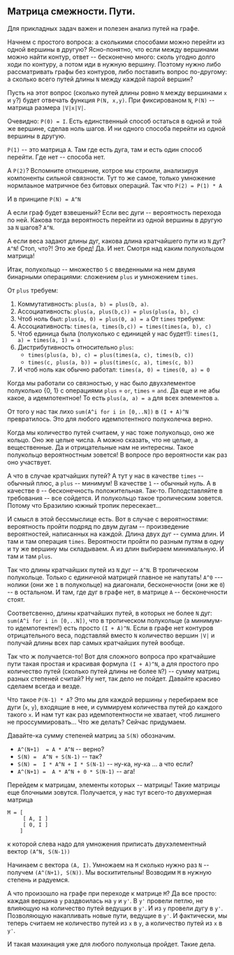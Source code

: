 ## Матрица смежности. Пути.

Для прикладных задач важен и полезен анализ путей на графе. 

Начнем с простого вопроса: а сколькими способами можно перейти из одной вершины в другую?
Ясно-понятно, что если между вершинами можно найти контур, ответ -- бесконечно много: сколь угодно долго ходи по контуру, а потом иди в нужную вершину. Поэтому нужно либо рассматривать графы без контуров, либо поставить вопрос по-другому: а сколько всего путей длины `N` между каждой парой вершин?

Пусть на этот вопрос (сколько путей длины ровно `N` между вершинами `x` и `y`?) будет отвечать функция `P(N, x,y)`. При фиксированом `N`, `P(N)` -- матрица размера `|V|x|V|`.

Очевидно: `P(0) = I`. Есть единственный способ остаться в одной и той же вершине, сделав ноль шагов. И ни одного способа перейти из одной вершины в другую.

`P(1)` -- это матрица `A`. Там где есть дуга, там и есть один способ перейти. Где нет -- способа нет.

А `P(2)`? Вспомните отношение, котрое мы строили, анализируя компоненты сильной связности. Тут то же самое, только умножение нормлаьное матричное без битовых операций. Так что `P(2) = P(1) * A`

И в принципе `P(N) = A^N`

А если граф будет взвешеный? Если вес дуги -- вероятность перехода по ней. Какова тогда вероятность перейти из одной вершины в другую за `N` шагов? `A^N`.

А если веса задают длины дуг, какова длина кратчайшего пути из `N` дуг? `A^N`! Стоп, что?! Это же бред!
Да. И нет. Смотря над каким полукольцом матрица!

Итак, полукольцо -- множество `S` с введенными на нем двумя бинарными операциями: сложением `plus` и умножением `times`.

От `plus` требуем:
1. Коммутативность: `plus(a, b) = plus(b, a)`. 
2. Ассоциативность: `plus(a, plus(b,c)) = plus(plus(a, b), c)`
3. Чтоб ноль был: `plus(a, 0) = plus(0, a) = a`
От `times` требуем:
1. Ассоциативность: `times(a, times(b,c)) = times(times(a, b), c)`
2. Чтоб единица была (полуколько с единицей у нас будет!):
    `times(1, a) = times(a, 1) = a`
3. Дистрибутивность относительно `plus`:
    - `times(plus(a, b), c) = plus(times(a, c), times(b, c))`
    - `times(c, plus(a, b)) = plus(times(c, a), times(c, b))`
4. И чтоб ноль как обычно работал:
    `times(a, 0) = times(0, a) = 0`

Когда мы работали со связностью, у нас было двухэлементое полуколько {0, 1} c операциями `plus` = `or`, `times` = `and`. Да еще и не абы какое, а идемпотентное! То есть `plus(a, a) = a` для всех элементов `a`.

От того у нас так лихо `sum(A^i for i in [0,..N])`  в  `(I + A)^N` превратилось. Это для любого идемпотентного полуколечка верно.

Когда мы количество путей считаем, у нас тоже полукольцо, оно же кольцо. Оно же целые числа. А можно сказать, что не целые, а вещественные. Да и отрицательные нам не интересны. Такое полукольцо вероятностным зовется! В вопросе про вероятности как раз оно участвует.

А что в случае кратчайших путей? А тут у нас в качестве `times` -- обычный плюс, а `plus` -- минимум! В качестве `1` -- обычный нуль. А в качестве `0` -- бесконечность положительная. Так-то. Поподставляйте в требования -- все сойдется. И полукольцо такое тропическим зовется. Потому что Бразилию южный тропик пересекает... 

И смысл в этой бессмыслице есть. Вот в случае с вероятностями: вероятность пройти подряд по двум дугам -- произведение вероятностей, написанных на каждой. Длина двух дуг -- сумма длин. И там и там операция `times`. Вероятности пройти по разным путям в одну и ту же вершину мы складываем. А из длин выбираем минимальную. И там и там `plus`. 

Так что длины кратчайших путей из `N` дуг -- `A^N`. В тропическом полукольце. Только с единичной матрицей главное не напутать! `A^0` --- нолики (они же `1` в полукольце) на диагонали, бесконечности (они же `0`) -- в остальном. И там, где дуг в графе нет, в матрице `A` -- бесконечности стоят.

Соответсвенно, длины кратчайших путей, в которых не более `N` дуг:  `sum(A^i for i in [0,..N])`, что в тропическом полукольце (а минимум-то идемпотентен!) есть просто `(I + A)^N`. Если в графе нет контуров отрицательного веса, подставляй вместо `N` количество вершин `|V|` и получай длины всех пар самых кратчайших путей вообще.

Так что ж получается-то! Вот для сложного вопроса про кратчайшие пути такая простая и красивая формула `(I + A)^N`, а для простого про количество путей (сколько путей длины не более `N`?) -- сумму матриц разных степеней считай? Ну нет, так дело не пойдет. Давайте красиво сделаем всегда и везде.

Что такое `P(N-1) * A`? Это мы для каждой вершины `y` перебираем все дуги (`x`, `y`), входящие в нее, и суммируем количества путей до каждого такого `x`. И нам тут как раз идемпотентности не хватает, чтоб лишнего не проссуммировать... Что же делать? Сейчас придумаем.

Давайте-ка сумму степеней матриц за `S(N)` обозначим. 

- `A^(N+1)  = A * A^N` -- верно? 
- `S(N) =  A^N + S(N-1)` -- так?
- `S(N) =  I * A^N + I * S(N-1)` -- ну-ка, ну-ка ... а что если?
- `A^(N+1) =  A * A^N + 0 * S(N-1)`  -- ага! 

Перейдем к матрицам, элементы которых -- матрицы! Такие матрицы еще блочными зовутся.
Получается, у нас тут всего-то двухмерная матрица
```
M = [ 
     [ A, I ]
     [ 0, I ]
    ]
```

к которой слева надо для умножения приписать двухэлементный вектор `(A^N, S(N-1))`

Начинаем с вектора `(A, I)`. Умножаем на `M` сколько нужно раз `N` -- получем `(A^(N+1), S(N))`. Мы восхитительны! Возводим `M` в нужную степень и радуемся.

А что произошло на графе при переходе к матрице `M`? Да все просто: каждая вершина `y` раздвоилась на 
`y` и `y'`. В `y'` провели петлю, не влияющую на количество путей ведущих в `y'`. И из `y` провели дугу в `y'`. Позволяющую накапливать новые пути, ведущие в `y'`. И фактически, мы теперь считаем не количество путей из `x` в `y`, а количество путей из `x` в `y'`. 

И такая махинация уже для любого полукольца пройдет. Такие дела.

